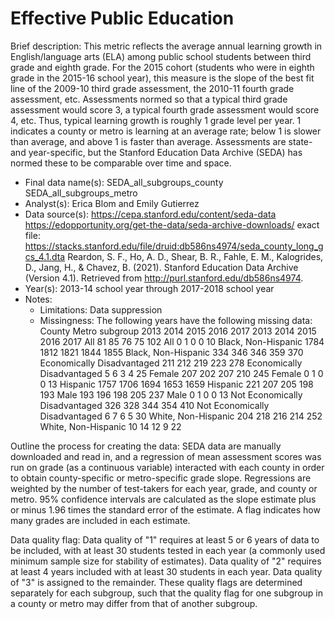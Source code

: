 # Effective Public Education

Brief description: This metric reflects the average annual learning growth in English/language arts (ELA) 
among public school students between third grade and eighth grade. For the 2015 cohort (students who were in 
eighth grade in the 2015-16 school year), this measure is the slope of the best fit line of the 2009-10 third 
grade assessment, the 2010-11 fourth grade assessment, etc. Assessments normed so that a typical third grade 
assessment would score 3, a typical fourth grade assessment would score 4, etc. Thus, typical learning 
growth is roughly 1 grade level per year. 1 indicates a county or metro is learning at an average rate; below 1 is slower 
than average, and above 1 is faster than average. Assessments are state- and year-specific, but the 
Stanford Education Data Archive (SEDA) has normed these to be comparable over time and space.

* Final data name(s): SEDA_all_subgroups_county SEDA_all_subgroups_metro
* Analyst(s): Erica Blom and Emily Gutierrez
* Data source(s): https://cepa.stanford.edu/content/seda-data
https://edopportunity.org/get-the-data/seda-archive-downloads/
exact file: https://stacks.stanford.edu/file/druid:db586ns4974/seda_county_long_gcs_4.1.dta
Reardon, S. F., Ho, A. D., Shear, B. R., Fahle, E. M., Kalogrides, D., Jang, H., & Chavez, B. (2021). 
Stanford Education Data Archive (Version 4.1). Retrieved from http://purl.stanford.edu/db586ns4974.
* Year(s): 2013-14 school year through 2017-2018 school year
* Notes: 
    * Limitations: Data suppression
    * Missingness: The following years have the following missing data: 
						County					Metro
subgroup					2013	2014	2015	2016	2017								2013	2014	2015	2016	2017
All						81	85	76	75	102		All						0	1	0	0	10
Black, Non-Hispanic			1784	1812	1821	1844	1855		Black, Non-Hispanic			334	346	346	359	370
Economically Disadvantaged		211	212	219	223	278		Economically Disadvantaged		5	6	3	4	25
Female					207	202	207	210	245		Female					0	1	0	0	13
Hispanic					1757	1706	1694	1653	1659		Hispanic					221	207	205	198	193
Male						193	196	198	205	237		Male						0	1	0	0	13
Not Economically Disadvantaged	326	328	344	354	410		Not Economically Disadvantaged	6	7	6	5	30
White, Non-Hispanic			204	218	216	214	252		White, Non-Hispanic			10	14	12	9	22


Outline the process for creating the data: SEDA data are manually downloaded 
and read in, and a regression of mean assessment scores was run on grade 
(as a continuous variable) interacted with each county in order to obtain county-specific or metro-specific
grade slope. Regressions are weighted by the number of test-takers for each year, grade, 
and county or metro. 95% confidence intervals are calculated as the slope estimate plus or minus 
1.96 times the standard error of the estimate. A flag indicates how many grades are included in each estimate.

Data quality flag: Data quality of "1" requires at least 5 or 6 years of data to be included, 
with at least 30 students tested in each year (a commonly used minimum sample size for stability of estimates). 
Data quality of "2" requires at least 4 years included with at least 30 students in each year. 
Data quality of "3" is assigned to the remainder. These quality flags are determined separately for each subgroup, 
such that the quality flag for one subgroup in a county or metro may differ from that of another subgroup.

